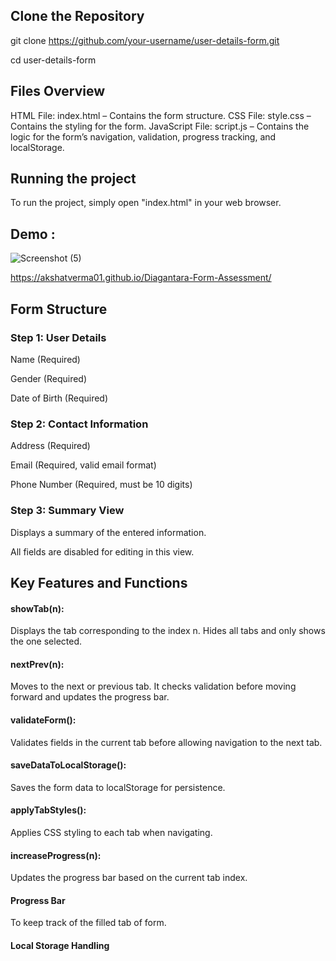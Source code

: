 
## Clone the Repository

git clone https://github.com/your-username/user-details-form.git

cd user-details-form

## Files Overview

HTML File: index.html – Contains the form structure.
CSS File: style.css – Contains the styling for the form.
JavaScript File: script.js – Contains the logic for the form’s navigation, validation, progress tracking, and localStorage.


## Running the project

To run the project, simply open  "index.html"  in your web browser.

## Demo :
![Screenshot (5)](https://github.com/user-attachments/assets/c542653a-c5d0-4947-aa5a-20149867eac6)

https://akshatverma01.github.io/Diagantara-Form-Assessment/

## Form Structure

### Step 1: User Details
Name (Required)

Gender (Required)

Date of Birth (Required)

### Step 2: Contact Information

Address (Required)

Email (Required, valid email format)

Phone Number (Required, must be 10 digits)

### Step 3: Summary View

Displays a summary of the entered information.

All fields are disabled for editing in this view.


## Key Features and Functions

#### showTab(n):
 Displays the tab corresponding to the index n. Hides all tabs and only shows the one selected.
#### nextPrev(n):
 Moves to the next or previous tab. It checks validation before moving forward and updates the progress bar.
#### validateForm():
 Validates fields in the current tab before allowing navigation to the next tab.
#### saveDataToLocalStorage():
 Saves the form data to localStorage for persistence.
#### applyTabStyles():
 Applies CSS styling to each tab when navigating.
#### increaseProgress(n): 
 Updates the progress bar based on the current tab index.

#### Progress Bar 
To keep track of the filled tab of form.
#### Local Storage Handling
 

